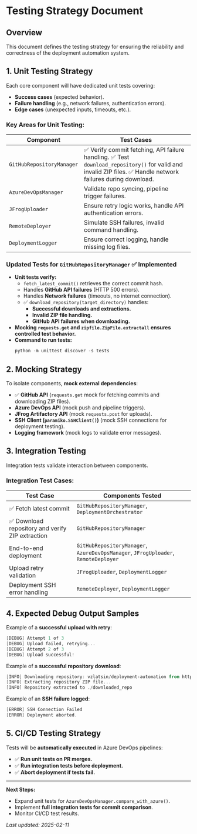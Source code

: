 # **Testing Strategy Document**

## **Overview**
This document defines the testing strategy for ensuring the reliability and correctness of the deployment automation system.

## **1. Unit Testing Strategy**
Each core component will have dedicated unit tests covering:
- **Success cases** (expected behavior).
- **Failure handling** (e.g., network failures, authentication errors).
- **Edge cases** (unexpected inputs, timeouts, etc.).

### **Key Areas for Unit Testing:**
| Component | Test Cases |
|-----------|-----------|
| `GitHubRepositoryManager` | ✅ Verify commit fetching, API failure handling. ✅ Test `download_repository()` for valid and invalid ZIP files. ✅ Handle network failures during download. |
| `AzureDevOpsManager` | Validate repo syncing, pipeline trigger failures. |
| `JFrogUploader` | Ensure retry logic works, handle API authentication errors. |
| `RemoteDeployer` | Simulate SSH failures, invalid command handling. |
| `DeploymentLogger` | Ensure correct logging, handle missing log files. |

### **Updated Tests for `GitHubRepositoryManager`** ✅ Implemented
- **Unit tests verify:**
  - `fetch_latest_commit()` retrieves the correct commit hash.
  - Handles **GitHub API failures** (HTTP 500 errors).
  - Handles **Network failures** (timeouts, no internet connection).
  - ✅ `download_repository(target_directory)` handles:
    - **Successful downloads and extractions.**
    - **Invalid ZIP file handling.**
    - **GitHub API failures when downloading.**
- **Mocking `requests.get` and `zipfile.ZipFile.extractall` ensures controlled test behavior.**
- **Command to run tests:**
  ```powershell
  python -m unittest discover -s tests
  ```

## **2. Mocking Strategy**
To isolate components, **mock external dependencies**:
- ✅ **GitHub API** (`requests.get` mock for fetching commits and downloading ZIP files).
- **Azure DevOps API** (mock push and pipeline triggers).
- **JFrog Artifactory API** (mock `requests.post` for uploads).
- **SSH Client (`paramiko.SSHClient()`)** (mock SSH connections for deployment testing).
- **Logging framework** (mock logs to validate error messages).

## **3. Integration Testing**
Integration tests validate interaction between components.

### **Integration Test Cases:**
| Test Case | Components Tested |
|-----------|------------------|
| ✅ Fetch latest commit | `GitHubRepositoryManager`, `DeploymentOrchestrator` |
| ✅ Download repository and verify ZIP extraction | `GitHubRepositoryManager` |
| End-to-end deployment | `GitHubRepositoryManager`, `AzureDevOpsManager`, `JFrogUploader`, `RemoteDeployer` |
| Upload retry validation | `JFrogUploader`, `DeploymentLogger` |
| Deployment SSH error handling | `RemoteDeployer`, `DeploymentLogger` |

## **4. Expected Debug Output Samples**
Example of a **successful upload with retry**:
```powershell
[DEBUG] Attempt 1 of 3
[DEBUG] Upload failed, retrying...
[DEBUG] Attempt 2 of 3
[DEBUG] Upload successful!
```

Example of a **successful repository download**:
```powershell
[INFO] Downloading repository: vzlatsin/deployment-automation from https://api.github.com/repos/vzlatsin/deployment-automation/zipball/main
[INFO] Extracting repository ZIP file...
[INFO] Repository extracted to ./downloaded_repo
```

Example of an **SSH failure logged**:
```powershell
[ERROR] SSH Connection Failed
[ERROR] Deployment aborted.
```

## **5. CI/CD Testing Strategy**
Tests will be **automatically executed** in Azure DevOps pipelines:
- ✅ **Run unit tests on PR merges.**
- ✅ **Run integration tests before deployment.**
- ✅ **Abort deployment if tests fail.**

---
**Next Steps:**
- Expand unit tests for `AzureDevOpsManager.compare_with_azure()`.
- Implement **full integration tests for commit comparison**.
- Monitor CI/CD test results.

_Last updated: 2025-02-11_
